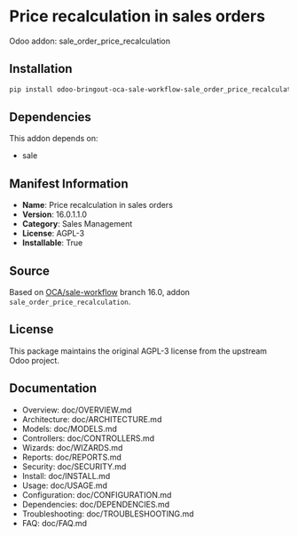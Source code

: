 # Price recalculation in sales orders

Odoo addon: sale_order_price_recalculation

## Installation

```bash
pip install odoo-bringout-oca-sale-workflow-sale_order_price_recalculation
```

## Dependencies

This addon depends on:
- sale

## Manifest Information

- **Name**: Price recalculation in sales orders
- **Version**: 16.0.1.1.0
- **Category**: Sales Management
- **License**: AGPL-3
- **Installable**: True

## Source

Based on [OCA/sale-workflow](https://github.com/OCA/sale-workflow) branch 16.0, addon `sale_order_price_recalculation`.

## License

This package maintains the original AGPL-3 license from the upstream Odoo project.

## Documentation

- Overview: doc/OVERVIEW.md
- Architecture: doc/ARCHITECTURE.md
- Models: doc/MODELS.md
- Controllers: doc/CONTROLLERS.md
- Wizards: doc/WIZARDS.md
- Reports: doc/REPORTS.md
- Security: doc/SECURITY.md
- Install: doc/INSTALL.md
- Usage: doc/USAGE.md
- Configuration: doc/CONFIGURATION.md
- Dependencies: doc/DEPENDENCIES.md
- Troubleshooting: doc/TROUBLESHOOTING.md
- FAQ: doc/FAQ.md
